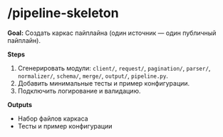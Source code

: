 # /pipeline-skeleton

**Goal:** Создать каркас пайплайна (один источник — один публичный пайплайн).

**Steps**

1) Сгенерировать модули: `client/`, `request/`, `pagination/`, `parser/`, `normalizer/`, `schema/`, `merge/`, `output/`, `pipeline.py`.
2) Добавить минимальные тесты и пример конфигурации.
3) Подключить логирование и валидацию.


**Outputs**

- Набор файлов каркаса
- Тесты и пример конфигурации
